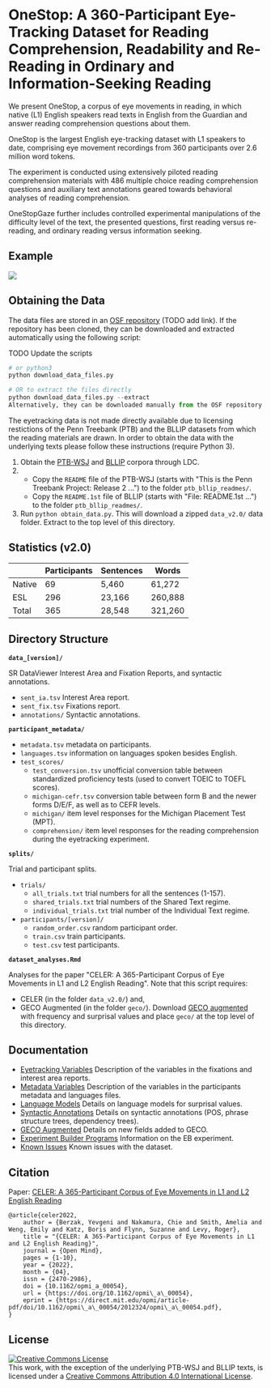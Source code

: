 # OneStop: A 360-Participant Eye-Tracking Dataset for Reading Comprehension, Readability and Re-Reading in Ordinary and Information-Seeking Reading

We present OneStop, a corpus of eye movements in reading, in which native (L1) English speakers read texts in English from the Guardian and answer reading comprehension questions about them.

OneStop is the largest English eye-tracking dataset with L1 speakers to date, comprising eye movement recordings from 360 participants over 2.6 million word tokens. 

The experiment is conducted using extensively piloted reading comprehension materials with 486 multiple choice reading comprehension questions and auxiliary text annotations geared towards behavioral analyses of reading comprehension. 

OneStopGaze further includes controlled experimental manipulations of the difficulty level of the text, the presented questions, first reading versus re-reading, and ordinary reading versus information seeking. 
<!--- The broad coverage and controlled experimental design of OneStopGaze aim to enable new research avenues in the cognitive study of reading and human language processing, and provide new possibilities for the integration of psycholinguistics with Natural Language Processing (NLP) and Artificial Intelligence (AI). --->

## Example
![](l6_187_Trial_20.gif)




## Obtaining the Data 



The data files are stored in an [OSF repository]() (TODO add link). If the repository has been cloned, they can be downloaded and extracted automatically using the following script:

TODO Update the scripts
```python
# or python3
python download_data_files.py

# OR to extract the files directly
python download_data_files.py --extract
Alternatively, they can be downloaded manually from the OSF repository and extracted into the respective folders.
```

The eyetracking data is not made directly available due to licensing restictions of the Penn Treebank (PTB) and the BLLIP datasets from which the reading materials are drawn. In order to obtain the data with the underlying texts please follow these instructions (require Python 3).

1. Obtain the [PTB-WSJ](https://catalog.ldc.upenn.edu/LDC95T7) and [BLLIP](https://catalog.ldc.upenn.edu/LDC2000T43) corpora through LDC.
2. - Copy the `README` file of the PTB-WSJ (starts with "This is the Penn Treebank Project: Release 2 ...") to the folder `ptb_bllip_readmes/`. 
   - Copy the `README.1st` file of BLLIP (starts with "File:  README.1st ...") to the folder `ptb_bllip_readmes/`.
3. Run `python obtain_data.py`. This will download a zipped `data_v2.0/` data folder. Extract to the top level of this directory.

<a name="statistics">

## Statistics (v2.0)

</a>

|         | Participants | Sentences | Words   |
| ---     | ---          | ---       | ---     |
| Native  | 69           | 5,460     | 61,272  |
| ESL     | 296          | 23,166    | 260,888 |
| Total   | 365          | 28,548    | 321,260 |

<a name="files">

## Directory Structure 

</a>

**`data_[version]/`**

SR DataViewer Interest Area and Fixation Reports, and syntactic annotations. 

- `sent_ia.tsv` Interest Area report.  
- `sent_fix.tsv` Fixations report. 
- `annotations/` Syntactic annotations.

**`participant_metadata/`**

- `metadata.tsv` metadata on participants.
- `languages.tsv` information on languages spoken besides English.
- `test_scores/`
    - `test_conversion.tsv` unofficial conversion table between standardized proficiency tests (used to convert TOEIC to TOEFL scores).
    - `michigan-cefr.tsv` conversion table between form B and the newer forms D/E/F, as well as to CEFR levels.
    - `michigan/` item level responses for the Michigan Placement Test (MPT).   
    - `comprehension/` item level responses for the reading comprehension during the eyetracking experiment.  

**`splits/`**

Trial and participant splits.

- `trials/`
    - `all_trials.txt` trial numbers for all the sentences (1-157).
    - `shared_trials.txt` trial numbers of the Shared Text regime.
    - `individual_trials.txt` trial number of the Individual Text regime.
- `participants/[version]/`
    - `random_order.csv` random participant order.
    - `train.csv` train participants.
    - `test.csv` test participants.

<a name="docs">

**`dataset_analyses.Rmd`**

Analyses for the paper "CELER: A 365-Participant Corpus of Eye Movements in L1 and L2 English Reading".
Note that this script requires:
- CELER (in the folder `data_v2.0/`) and, 
- GECO Augmented (in the folder `geco/`). Download [GECO augmented](https://drive.google.com/file/d/1T4qgbwPkdzYmTvIqMUGJlvY-v22Ifinx/view?usp=sharing) with frequency and surprisal values and place `geco/` at the top level of this directory.

## Documentation

</a>

- [Eyetracking Variables](documentation/data_variables.md) Description of the variables in the fixations and interest area reports.
- [Metadata Variables](documentation/metadata_variables.md) Description of the variables in the participants metadata and languages files.
- [Language Models](documentation/language_models.md) Details on language models for surprisal values.
- [Syntactic Annotations](documentation/syntactic_annotations.md) Details on syntactic annotations (POS, phrase structure trees, dependency trees).
- [GECO Augmented](documentation/geco_augmented.md) Details on new fields added to GECO.
- [Experiment Builder Programs](documentation/EB_programs.md) Information on the EB experiment.
- [Known Issues](documentation/known_issues.md) Known issues with the dataset.

<a name="cite">

## Citation
Paper: [CELER: A 365-Participant Corpus of Eye Movements in L1 and L2 English Reading](https://direct.mit.edu/opmi/article/doi/10.1162/opmi_a_00054/110717/CELER-A-365-Participant-Corpus-of-Eye-Movements-in)
   
```
@article{celer2022,
    author = {Berzak, Yevgeni and Nakamura, Chie and Smith, Amelia and Weng, Emily and Katz, Boris and Flynn, Suzanne and Levy, Roger},
    title = "{CELER: A 365-Participant Corpus of Eye Movements in L1 and L2 English Reading}",
    journal = {Open Mind},
    pages = {1-10},
    year = {2022},
    month = {04},
    issn = {2470-2986},
    doi = {10.1162/opmi_a_00054},
    url = {https://doi.org/10.1162/opmi\_a\_00054},
    eprint = {https://direct.mit.edu/opmi/article-pdf/doi/10.1162/opmi\_a\_00054/2012324/opmi\_a\_00054.pdf},
}
```

## License
<a rel="license" href="http://creativecommons.org/licenses/by/4.0/"><img alt="Creative Commons License" style="border-width:0" src="https://i.creativecommons.org/l/by/4.0/88x31.png" /></a><br />This work, with the exception of the underlying PTB-WSJ and BLLIP texts, is licensed under a <a rel="license" href="http://creativecommons.org/licenses/by/4.0/">Creative Commons Attribution 4.0 International License</a>.

</a>
